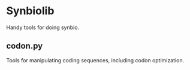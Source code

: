 # Synbiolib

Handy tools for doing synbio.

## codon.py

Tools for manipulating coding sequences, including codon optimization.
